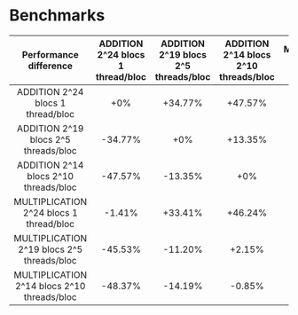 # Benchmarks

|            Performance difference            | ADDITION  2^24 blocs 1 thread/bloc | ADDITION  2^19 blocs 2^5 threads/bloc | ADDITION  2^14 blocs 2^10 threads/bloc | MULTIPLICATION  2^24 blocs 1 thread/bloc | MULTIPLICATION  2^19 blocs 2^5 threads/bloc | MULTIPLICATION  2^14 blocs 2^10 threads/bloc |
|:--------------------------------------------:|:----------------------------------:|:-------------------------------------:|:--------------------------------------:|:----------------------------------------:|:-------------------------------------------:|:--------------------------------------------:|
|      ADDITION  2^24 blocs 1 thread/bloc      |                 +0%                |                +34.77%                |                 +47.57%                |                  +1.41%                  |                   +45.53%                   |                    +48.37%                   |
|     ADDITION  2^19 blocs 2^5 threads/bloc    |               -34.77%              |                  +0%                  |                 +13.35%                |                  -33.41%                 |                   +11.20%                   |                    +14.19%                   |
|    ADDITION  2^14 blocs 2^10 threads/bloc    |               -47.57%              |                -13.35%                |                   +0%                  |                  -46.24%                 |                    -2.15%                   |                    +0.85%                    |
|   MULTIPLICATION  2^24 blocs 1 thread/bloc   |               -1.41%               |                +33.41%                |                 +46.24%                |                    +0%                   |                   +44.20%                   |                    +47.04%                   |
|  MULTIPLICATION  2^19 blocs 2^5 threads/bloc |               -45.53%              |                -11.20%                |                 +2.15%                 |                  -44.20%                 |                     +0%                     |                    +3.00%                    |
| MULTIPLICATION  2^14 blocs 2^10 threads/bloc |               -48.37%              |                -14.19%                |                 -0.85%                 |                  -47.04%                 |                    -3.00%                   |                      +0%                     |
